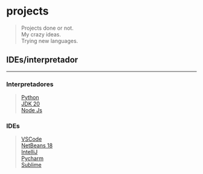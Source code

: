 # projects

> Projects done or not.  
> My crazy ideas.  
> Trying new languages.  

## IDEs/interpretador
---
### Interpretadores
> [Python](https://www.python.org/downloads/)  
> [JDK 20](https://www.oracle.com/br/java/technologies/downloads/)  
> [Node Js](https://nodejs.org/en/download)  

### IDEs
> [VSCode](https://code.visualstudio.com/download)  
> [NetBeans 18](https://netbeans.apache.org/download/nb18/)  
> [IntelliJ](https://www.jetbrains.com/pt-br/idea/download/?section=windows)  
> [Pycharm](https://www.jetbrains.com/pt-br/pycharm/download/#section=windows)  
> [Sublime](https://www.sublimetext.com/3)  
